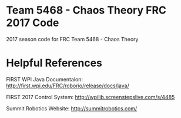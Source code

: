 # Team 5468 - Chaos Theory FRC 2017 Code
2017 season code for FRC Team 5468 - Chaos Theory

# Helpful References
FIRST WPI Java Documentaion: http://first.wpi.edu/FRC/roborio/release/docs/java/

FIRST 2017 Control System: http://wpilib.screenstepslive.com/s/4485

Summit Robotics Website: http://summitrobotics.com/

